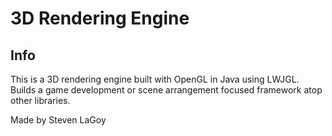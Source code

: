 # 3D Rendering Engine

## Info

This is a 3D rendering engine built with OpenGL in Java using LWJGL. Builds a game development or scene arrangement focused framework atop other libraries.

Made by Steven LaGoy
